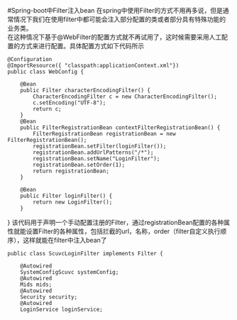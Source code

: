 #Spring-boot中Filter注入bean
   在spring中使用Filter的方式不用再多说，但是通常情况下我们在使用filter中都可能会注入部分配置的类或者部分具有特殊功能的业务类。  
   在这种情况下基于@WebFilter的配置方式就不再试用了，这时候需要采用人工配置的方式来进行配置。具体配置方式如下代码所示
   
   	@Configuration
	@ImportResource({ "classpath:applicationContext.xml"})
	public class WebConfig {

		@Bean
		public Filter characterEncodingFilter() {
			CharacterEncodingFilter c = new CharacterEncodingFilter();
			c.setEncoding("UTF-8");
			return c;
		}
    	@Bean
    	public FilterRegistrationBean contextFilterRegistrationBean() {
        	FilterRegistrationBean registrationBean = new FilterRegistrationBean();
        	registrationBean.setFilter(loginFilter());
        	registrationBean.addUrlPatterns("/*");
        	registrationBean.setName("LoginFilter");
        	registrationBean.setOrder(1);
        	return registrationBean;
    	}

    	@Bean
    	public Filter loginFilter() {
        	return new LoginFilter();
    	}
}
该代码用于声明一个手动配置注册的Filter，通过registrationBean配置的各种属性就能设置Filter的各种属性，包括拦截的url，名称，order（filter自定义执行顺序），这样就能在filter中注入bean了
```
public class ScuvcLoginFilter implements Filter {

    @Autowired
    SystemConfigScuvc systemConfig;
    @Autowired
    Mids mids;
    @Autowired
    Security security;
    @Autowired
    LoginService loginService;

```